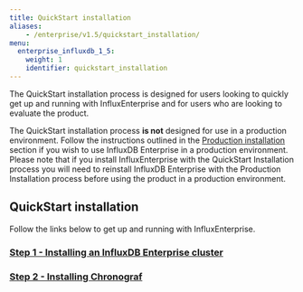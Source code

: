 ```yaml
---
title: QuickStart installation
aliases:
    - /enterprise/v1.5/quickstart_installation/
menu:
  enterprise_influxdb_1_5:
    weight: 1
    identifier: quickstart_installation
---
```


The QuickStart installation process is designed for users looking to quickly
get up and running with InfluxEnterprise and for users who are looking to
evaluate the product.

The QuickStart installation process **is not** designed for use
in a production environment.
Follow the instructions outlined in the [Production installation](/enterprise_influxdb/v1.5/production_installation/) section
if you wish to use InfluxDB Enterprise in a production environment.
Please note that if you install InfluxEnterprise with the QuickStart Installation process you
will need to reinstall InfluxDB Enterprise with the Production Installation
process before using the product in a production environment.

## QuickStart installation

Follow the links below to get up and running with InfluxEnterprise.

### [Step 1 - Installing an InfluxDB Enterprise cluster](/enterprise_influxdb/v1.5/quickstart_installation/cluster_installation/)
### [Step 2 - Installing Chronograf](/enterprise_influxdb/v1.5/quickstart_installation/chrono_install/)
